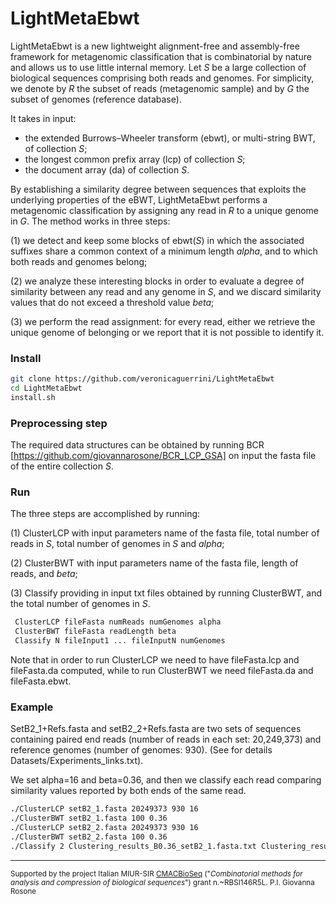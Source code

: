 # LightMetaEbwt 

LightMetaEbwt is a new lightweight alignment-free and assembly-free framework for metagenomic classification that is combinatorial by nature and allows us to use little internal memory. Let *S* be a large collection of biological sequences comprising both reads and genomes. For simplicity, we denote by *R* the subset of reads (metagenomic sample) and by *G* the subset of genomes (reference database).

It takes in input:
- the extended Burrows–Wheeler transform (ebwt), or multi-string BWT, of collection *S*;
- the longest common prefix array (lcp) of collection *S*;
- the document array (da) of collection *S*.

By establishing a similarity degree between sequences that exploits the underlying properties of the eBWT, LightMetaEbwt performs a metagenomic classification by assigning any read in *R* to a unique genome in *G*.
The method works in three steps: 

(1) we detect and keep some blocks of ebwt(*S*) in which the associated suffixes share a common context of a minimum length *alpha*, and to which both reads and genomes belong; 

(2) we analyze these interesting blocks in order to evaluate a degree of similarity between any read and any genome in *S*, and we discard similarity values that do not exceed a threshold value *beta*; 

(3) we perform the read assignment: for every read, either we retrieve the unique genome of belonging or we report that it is not possible to identify it.


### Install

```sh
git clone https://github.com/veronicaguerrini/LightMetaEbwt
cd LightMetaEbwt
install.sh
```
### Preprocessing step

The required data structures can be obtained by running BCR [https://github.com/giovannarosone/BCR_LCP_GSA] on input the fasta file of the entire collection *S*.

### Run

The three steps are accomplished by running:

(1) ClusterLCP with input parameters name of the fasta file, total number of reads in *S*, total number of genomes in *S* and *alpha*;

(2) ClusterBWT with input parameters name of the fasta file, length of reads, and *beta*;

(3) Classify providing in input txt files obtained by running ClusterBWT, and the total number of genomes in *S*.

```sh
 ClusterLCP fileFasta numReads numGenomes alpha
 ClusterBWT fileFasta readLength beta
 Classify N fileInput1 ... fileInputN numGenomes
```
Note that in order to run ClusterLCP we need to have fileFasta.lcp and fileFasta.da computed, while to run ClusterBWT we need fileFasta.da and fileFasta.ebwt.

### Example
SetB2_1+Refs.fasta and setB2_2+Refs.fasta are two sets of sequences containing paired end reads (number of reads in each set: 20,249,373) and reference genomes (number of genomes: 930). (See for details Datasets/Experiments_links.txt). 

We set alpha=16 and beta=0.36, and then we classify each read comparing similarity values reported by both ends of the same read.

```sh
./ClusterLCP setB2_1.fasta 20249373 930 16
./ClusterBWT setB2_1.fasta 100 0.36
./ClusterLCP setB2_2.fasta 20249373 930 16
./ClusterBWT setB2_2.fasta 100 0.36
./Classify 2 Clustering_results_B0.36_setB2_1.fasta.txt Clustering_results_B0.36_setB2_2.fasta.txt 930
```
---
<small> Supported by the project Italian MIUR-SIR [CMACBioSeq][240fb5f5] ("_Combinatorial methods for analysis and compression of biological sequences_") grant n.~RBSI146R5L. P.I. Giovanna Rosone</small>

[240fb5f5]: http://pages.di.unipi.it/rosone/CMACBioSeq.html
